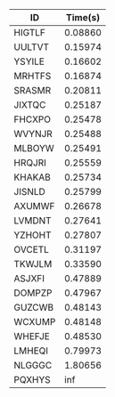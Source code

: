 |ID|Time(s)|
|-|-|
|HIGTLF|0.08860|
|UULTVT|0.15974|
|YSYILE|0.16602|
|MRHTFS|0.16874|
|SRASMR|0.20811|
|JIXTQC|0.25187|
|FHCXPO|0.25478|
|WVYNJR|0.25488|
|MLBOYW|0.25491|
|HRQJRI|0.25559|
|KHAKAB|0.25734|
|JISNLD|0.25799|
|AXUMWF|0.26678|
|LVMDNT|0.27641|
|YZHOHT|0.27807|
|OVCETL|0.31197|
|TKWJLM|0.33590|
|ASJXFI|0.47889|
|DOMPZP|0.47967|
|GUZCWB|0.48143|
|WCXUMP|0.48148|
|WHEFJE|0.48530|
|LMHEQI|0.79973|
|NLGGGC|1.80656|
|PQXHYS|inf|
